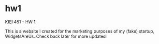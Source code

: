 # hw1
 KIEI 451 - HW 1

 This is a website I created for the marketing purposes of my (fake) startup, WidgetsAreUs. Check back later for more updates!